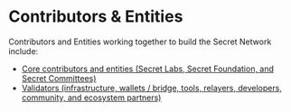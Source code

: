 # Contributors & Entities

Contributors and Entities working together to build the Secret Network include:&#x20;

* [Core contributors and entities (Secret Labs, Secret Foundation, and Secret Committees)](broken-reference)
* [Validators (infrastructure, wallets / bridge, tools, relayers, developers, community, and ecosystem partners)](broken-reference)
